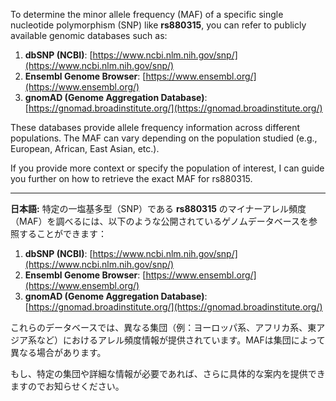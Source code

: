 To determine the minor allele frequency (MAF) of a specific single nucleotide polymorphism (SNP) like **rs880315**, you can refer to publicly available genomic databases such as:

1. **dbSNP (NCBI)**: [https://www.ncbi.nlm.nih.gov/snp/](https://www.ncbi.nlm.nih.gov/snp/)
2. **Ensembl Genome Browser**: [https://www.ensembl.org/](https://www.ensembl.org/)
3. **gnomAD (Genome Aggregation Database)**: [https://gnomad.broadinstitute.org/](https://gnomad.broadinstitute.org/)

These databases provide allele frequency information across different populations. The MAF can vary depending on the population studied (e.g., European, African, East Asian, etc.).

If you provide more context or specify the population of interest, I can guide you further on how to retrieve the exact MAF for rs880315.

---

**日本語:**
特定の一塩基多型（SNP）である **rs880315** のマイナーアレル頻度（MAF）を調べるには、以下のような公開されているゲノムデータベースを参照することができます：

1. **dbSNP (NCBI)**: [https://www.ncbi.nlm.nih.gov/snp/](https://www.ncbi.nlm.nih.gov/snp/)
2. **Ensembl Genome Browser**: [https://www.ensembl.org/](https://www.ensembl.org/)
3. **gnomAD (Genome Aggregation Database)**: [https://gnomad.broadinstitute.org/](https://gnomad.broadinstitute.org/)

これらのデータベースでは、異なる集団（例：ヨーロッパ系、アフリカ系、東アジア系など）におけるアレル頻度情報が提供されています。MAFは集団によって異なる場合があります。

もし、特定の集団や詳細な情報が必要であれば、さらに具体的な案内を提供できますのでお知らせください。